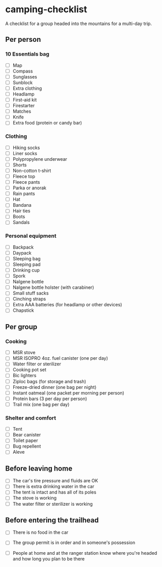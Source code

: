 # camping-checklist
A checklist for a group headed into the mountains for a multi-day trip.

## Per person

### 10 Essentials bag
- [ ] Map
- [ ] Compass
- [ ] Sunglasses 
- [ ] Sunblock
- [ ] Extra clothing
- [ ] Headlamp
- [ ] First-aid kit
- [ ] Firestarter
- [ ] Matches
- [ ] Knife
- [ ] Extra food (protein or candy bar)

### Clothing
- [ ] Hiking socks
- [ ] Liner socks
- [ ] Polypropylene underwear
- [ ] Shorts
- [ ] Non-cotton t-shirt
- [ ] Fleece top
- [ ] Fleece pants
- [ ] Parka or anorak
- [ ] Rain pants
- [ ] Hat
- [ ] Bandana
- [ ] Hair ties
- [ ] Boots
- [ ] Sandals

### Personal equipment
- [ ] Backpack
- [ ] Daypack
- [ ] Sleeping bag
- [ ] Sleeping pad
- [ ] Drinking cup
- [ ] Spork
- [ ] Nalgene bottle
- [ ] Nalgene bottle holster (with carabiner)
- [ ] Small stuff sacks
- [ ] Cinching straps
- [ ] Extra AAA batteries (for headlamp or other devices)
- [ ] Chapstick

## Per group

### Cooking
- [ ] MSR stove
- [ ] MSR ISOPRO 4oz. fuel canister (one per day)
- [ ] Water filter or sterilizer
- [ ] Cooking pot set
- [ ] Bic lighters
- [ ] Ziploc bags (for storage and trash)
- [ ] Freeze-dried dinner (one bag per night)
- [ ] Instant oatmeal (one packet per morning per person)
- [ ] Protein bars (3 per day per person)
- [ ] Trail mix (one bag per day)

### Shelter and comfort
- [ ] Tent
- [ ] Bear canister
- [ ] Toilet paper
- [ ] Bug repellent
- [ ] Aleve

## Before leaving home
- [ ] The car's tire pressure and fluids are OK
- [ ] There is extra drinking water in the car
- [ ] The tent is intact and has all of its poles
- [ ] The stove is working
- [ ] The water filter or sterilizer is working

## Before entering the trailhead
- [ ] There is no food in the car
- [ ] The group permit is in order and in someone's possession
- [ ] People at home and at the ranger station know where you're headed and how long you plan to be there




